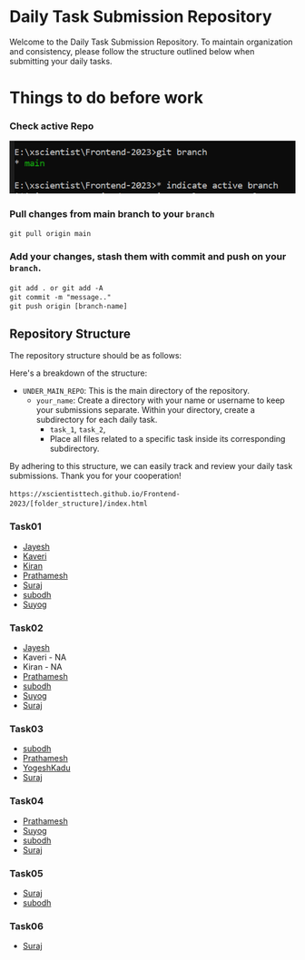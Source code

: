 # Daily Task Submission Repository

Welcome to the Daily Task Submission Repository. To maintain organization and consistency, please follow the structure outlined below when submitting your daily tasks.

# Things to do before work

### Check active Repo
<p>
  <img src="README/image01.PNG" width="1000px">
</p>

### Pull changes from main branch to your `branch`

```
git pull origin main
```

### Add your changes, stash them with commit and push on your `branch`.

```
git add . or git add -A
git commit -m "message.."
git push origin [branch-name]
```

## Repository Structure

The repository structure should be as follows:

Here's a breakdown of the structure:

- `UNDER_MAIN_REPO`: This is the main directory of the repository.
    - `your_name`: Create a directory with your name or username to keep your submissions separate.
      Within your directory, create a subdirectory for each daily task.
        - `task_1`, 
          `task_2`,
        - Place all files related to a specific task inside its corresponding subdirectory.

By adhering to this structure, we can easily track and review your daily task submissions. Thank you for your cooperation!

`https://xscientisttech.github.io/Frontend-2023/[folder_structure]/index.html`

### Task01
- [Jayesh](https://xscientisttech.github.io/Frontend-2023/Jayesh/Task1/index.html)
- [Kaveri](https://xscientisttech.github.io/Frontend-2023/kaveri/Task1/index.html)
- [Kiran](https://xscientisttech.github.io/Frontend-2023/kiran/Task1/index.html)
- [Prathamesh](https://xscientisttech.github.io/Frontend-2023/Prathamesh_Patil/task-1/card.html)
- [Suraj](https://xscientisttech.github.io/Frontend-2023/suraj/Task01/index.html)
- [subodh](https://xscientisttech.github.io/Frontend-2023/subodh/Task%2001/index.html)
- [Suyog](https://xscientisttech.github.io/Frontend-2023/suyog/task01/index.html)

### Task02
- [Jayesh](https://xscientisttech.github.io/Frontend-2023/Jayesh/Task2/index.html)
- Kaveri - NA
- Kiran - NA
- [Prathamesh](https://xscientisttech.github.io/Frontend-2023/Prathamesh_Patil/task-2/index.html)
- [subodh](https://xscientisttech.github.io/Frontend-2023/subodh/Task%2002/index.html)
- [Suyog](https://xscientisttech.github.io/Frontend-2023/suyog/task02/index.html)
- [Suraj](https://xscientisttech.github.io/Frontend-2023/suraj/Task02/index.html)

### Task03
- [subodh](https://xscientisttech.github.io/Frontend-2023/subodh/Task%2003/index.html)
- [Prathamesh](https://xscientisttech.github.io/Frontend-2023/Prathamesh_Patil/task-3/index.html)
- [YogeshKadu](https://xscientisttech.github.io/Frontend-2023/YogeshKadu/task1/index.html)
- [Suraj](https://xscientisttech.github.io/Frontend-2023/suraj/Task03/index.html)

### Task04
- [Prathamesh](https://xscientisttech.github.io/Frontend-2023/Prathamesh_Patil/task-4/index.html)
- [Suyog](https://xscientisttech.github.io/Frontend-2023/suyog/task04/index.html)
- [subodh](https://xscientisttech.github.io/Frontend-2023/subodh/Task%2004/index.html)
- [Suraj](https://xscientisttech.github.io/Frontend-2023/suraj/Task04/index.html)

### Task05
- [Suraj](https://xscientisttech.github.io/Frontend-2023/suraj/Task05/index.html)
- [subodh](https://xscientisttech.github.io/Frontend-2023/subodh/Task%2005/index.html)

### Task06
- [Suraj](https://xscientisttech.github.io/Frontend-2023/suraj/Task06/index.html)
